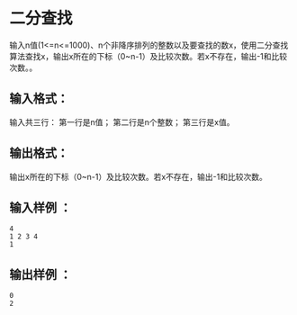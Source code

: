 # 二分查找
输入n值(1<=n<=1000)、n个非降序排列的整数以及要查找的数x，使用二分查找算法查找x，输出x所在的下标（0~n-1）及比较次数。若x不存在，输出-1和比较次数。。

## 输入格式：

输入共三行： 第一行是n值； 第二行是n个整数； 第三行是x值。
## 输出格式：

输出x所在的下标（0~n-1）及比较次数。若x不存在，输出-1和比较次数。
## 输入样例 ：
```
4
1 2 3 4
1

```
## 输出样例 ：
```
0
2

```